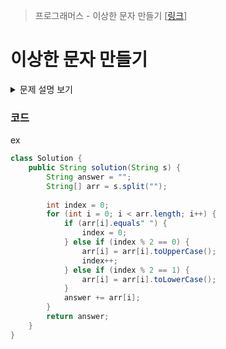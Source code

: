 > 프로그래머스 - 이상한 문자 만들기 [[링크](https://school.programmers.co.kr/learn/courses/30/lessons/12930)]

# 이상한 문자 만들기 

<details markdown="1">
<summary>문제 설명 보기</summary>
<img src="">
</details>

### 코드
ex
```java
class Solution {
    public String solution(String s) {
        String answer = "";
        String[] arr = s.split("");
        
        int index = 0;
        for (int i = 0; i < arr.length; i++) {
            if (arr[i].equals" ") {
                index = 0;
            } else if (index % 2 == 0) {
                arr[i] = arr[i].toUpperCase();
                index++;
            } else if (index % 2 == 1) {
                arr[i] = arr[i].toLowerCase();
            }
            answer += arr[i];
        }
        return answer;
    }
}
```
